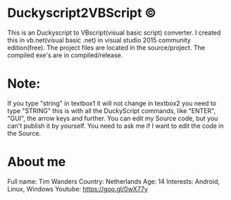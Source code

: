 # Duckyscript2VBScript ©
This is an Duckyscript to VBscript(visual basic script) converter.
I created this in vb.net(visual basic .net) in visual studio 2015 community edition(free).
The project files are located in the source/project.
The compiled exe's are in compiled/release.
# Note:
If you type "string" in textbox1 it will not change in textbox2 you need to type "STRING" this is with all the DuckyScript commands, like "ENTER", "GUI", the arrow keys and further.
You can edit my Source code, but you can't publish it by yourself. You need to ask me if I want to edit the code in the Source.
# About me
Full name: Tim Wanders
Country: Netherlands
Age: 14
Interests: Android, Linux, Windows
Youtube: https://goo.gl/0wX77y
